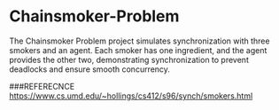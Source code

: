 # Chainsmoker-Problem
The Chainsmoker Problem project simulates synchronization with three smokers and an agent. Each smoker has one ingredient, and the agent provides the other two, demonstrating synchronization to prevent deadlocks and ensure smooth concurrency.

###REFERECNCE
https://www.cs.umd.edu/~hollings/cs412/s96/synch/smokers.html
